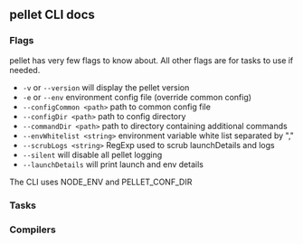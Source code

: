 ## pellet CLI docs

### Flags

pellet has very few flags to know about. All other flags are for tasks to use if needed.

- `-v` or `--version` will display the pellet version
- `-e` or `--env` environment config file (override common config)
- `--configCommon <path>` path to common config file
- `--configDir <path>` path to config directory
- `--commandDir <path>` path to directory containing additional commands
- `--envWhitelist <string>` environment variable white list separated by ","
- `--scrubLogs <string>` RegExp used to scrub launchDetails and logs
- `--silent` will disable all pellet logging
- `--launchDetails` will print launch and env details

The CLI uses NODE_ENV and PELLET_CONF_DIR

### Tasks

### Compilers
